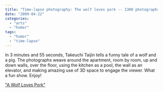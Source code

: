 ```yaml
---
title: "Time-lapse photography: The wolf loves pork -- 1300 photographs telling a story..."
date: "2009-04-22"
categories: 
  - "arts"
  - "humor"
tags: 
  - "humor"
  - "time-lapse"
---
```


In 3 minutes and 55 seconds, Takeuchi Taijin tells a funny tale of a wolf and a pig. The photographs weave around the apartment, room by room, up and down walls, over the floor, using the kitchen as a pool, the wall as an elevator, and making amazing use of 3D space to engage the viewer. What a fun show. Enjoy!

["A Wolf Loves Pork"](http://www.youtube.com/watch?v=rmkLlVzUBn4&feature=player_embedded)
